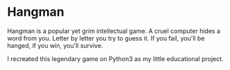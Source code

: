 # Hangman
Hangman is a popular yet grim intellectual game. A cruel computer hides a word from you. Letter by letter you try to guess it. If you fail, you'll be hanged, if you win, you'll survive.

I recreated this legendary game on Python3 as my little educational project.
